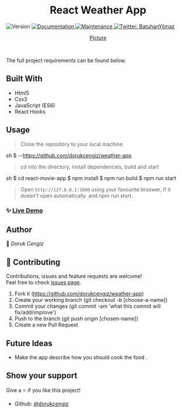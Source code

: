 <h1 align="center">React Weather App</h1>
<p>
  <img alt="Version" src="https://img.shields.io/badge/version-1.0.0-blue.svg?cacheSeconds=2592000" />
  <a href="https://github.com/dorukcengiz/weather-app#readme" target="_blank">
    <img alt="Documentation" src="https://img.shields.io/badge/documentation-yes-brightgreen.svg" />
  </a>
  <a href="https://github.com/dorukcengiz/weather-app/commit-activity" target="_blank">
    <img alt="Maintenance" src="https://img.shields.io/badge/Maintained%3F-yes-green.svg" />
  </a>
  <a href="https://twitter.com/batuhan38008916" target="_blank">
    <img alt="Twitter: BatuhanYilmaz" src="https://img.shields.io/twitter/follow/batuhan38008916.svg?style=social" />
  </a>
</p>
<p align="center">
  <a href="https://github.com/dorukcengiz/weather-app" target="_blank">
    Picture
  </a>
</p>

<br>

The full project requirements can be found below.

## Built With

- Html5
- Css3
- JavaScript (ES6)
- React Hooks


## Usage

> Clone the repository to your local machine

sh
$ --https://github.com/dorukcengiz/weather-app

> cd into the directory, install dependencies, build and start

sh
$ cd react-movie-app
$ npm install
$ npm run build
$ npm run start


> Open `http://127.0.0.1:3000` using your favourite broswer, if it doesn't open automatically.
and npm run start.

### ✨ [Live Demo](https://fervent-hamilton-ed0b9c.netlify.app/)


## Author

👤 *Doruk Cengiz*

## 🤝 Contributing

Contributions, issues and feature requests are welcome!<br />Feel free to check [issues page](https://github.com/dorukcengiz/react-movie-app/issues).

1. Fork it (https://github.com/dorukcengiz/weather-app)
2. Create your working branch (git checkout -b [choose-a-name])
3. Commit your changes (git commit -am 'what this commit will fix/add/improve')
4. Push to the branch (git push origin [chosen-name])
5. Create a new Pull Request

## Future Ideas

- Make the app describe how you should cook the food .

## Show your support

Give a ⭐ if you like this project!


- Github: [@dorukcengiz](https://github.com/dorukcengiz)

